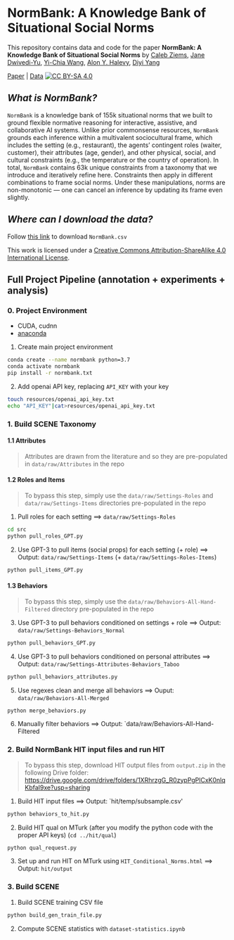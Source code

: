 NormBank: A Knowledge Bank of Situational Social Norms
=================================

This repository contains data and code for the paper **NormBank: A Knowledge Bank of Situational Social Norms** by [Caleb Ziems](https://calebziems.com/), [Jane Dwivedi-Yu](https://janedwivedi.github.io/), [Yi-Chia Wang](https://scholar.google.com/citations?user=9gMgFPQAAAAJ&hl=en), [Alon Y. Halevy](https://scholar.google.com/citations?user=F_MI0pcAAAAJ&hl=en), [Diyi Yang](https://cs.stanford.edu/~diyiy/)

[Paper](https://arxiv.org/pdf/2305.17008.pdf) | [Data](https://drive.google.com/drive/folders/1XRhrzgG_R0zypPgPlCxK0nlqKbfaI9xe?usp=drive_link)
[![CC BY-SA 4.0][cc-by-sa-shield]][cc-by-sa]
## *What is NormBank?* 
`NormBank` is a knowledge bank of 155k situational norms that we built to ground flexible normative reasoning for interactive, assistive, and collaborative AI systems. Unlike prior commonsense resources, `NormBank` grounds each inference within a multivalent sociocultural frame, which includes the setting (e.g., restaurant), the agents’ contingent roles (waiter, customer),
their attributes (age, gender), and other physical, social, and cultural constraints (e.g., the temperature or the country of operation). In total, `NormBank` contains 63k unique constraints from a taxonomy that we introduce and iteratively refine here. Constraints then apply in different combinations to frame social norms. Under these manipulations, norms are non-monotonic — one can cancel an inference by updating its frame even slightly.

## *Where can I download the data?*
Follow [this link](https://drive.google.com/drive/folders/1XRhrzgG_R0zypPgPlCxK0nlqKbfaI9xe?usp=drive_link) to download `NormBank.csv`

This work is licensed under a
[Creative Commons Attribution-ShareAlike 4.0 International License][cc-by-sa].

[cc-by-sa]: http://creativecommons.org/licenses/by-sa/4.0/
[cc-by-sa-image]: https://licensebuttons.net/l/by-sa/4.0/88x31.png
[cc-by-sa-shield]: https://img.shields.io/badge/License-CC%20BY--SA%204.0-lightgrey.svg

## Full Project Pipeline (annotation + experiments + analysis)

### 0. Project Environment
* CUDA, cudnn
* [anaconda](https://www.anaconda.com/products/individual)

1. Create main project environment
```bash
conda create --name normbank python=3.7
conda activate normbank
pip install -r normbank.txt
```

2. Add openai API key, replacing `API_KEY` with your key
```bash
touch resources/openai_api_key.txt
echo "API_KEY"|cat>resources/openai_api_key.txt
```

### 1. Build SCENE Taxonomy

#### 1.1 Attributes
> Attributes are drawn from the literature and so they are pre-populated in `data/raw/Attributes` in the repo

#### 1.2 Roles and Items
> To bypass this step, simply use the `data/raw/Settings-Roles` and `data/raw/Settings-Items` directories pre-populated in the repo

1. Pull roles for each setting ==> `data/raw/Settings-Roles`
```bash
cd src
python pull_roles_GPT.py
```

2. Use GPT-3 to pull items (social props) for each setting (+ role) ==> Output: `data/raw/Settings-Items` (+ `data/raw/Settings-Roles-Items`)
```bash
python pull_items_GPT.py
```

#### 1.3 Behaviors
> To bypass this step, simply use the `data/raw/Behaviors-All-Hand-Filtered` directory pre-populated in the repo

3. Use GPT-3 to pull behaviors conditioned on settings + role ==> Output: `data/raw/Settings-Behaviors_Normal`
```bash
python pull_behaviors_GPT.py
```

4. Use GPT-3 to pull behaviors conditioned on personal attributes ==> Output: `data/raw/Settings-Attributes-Behaviors_Taboo`
```bash
python pull_behaviors_attributes.py
```

5. Use regexes clean and merge all behaviors ==> Ouput: `data/raw/Behaviors-All-Merged`
```bash
python merge_behaviors.py
```

6. Manually filter behaviors ==> Output: `data/raw/Behaviors-All-Hand-Filtered

### 2. Build NormBank HIT input files and run HIT

> To bypass this step, download HIT output files from `output.zip` in the following Drive folder: https://drive.google.com/drive/folders/1XRhrzgG_R0zypPgPlCxK0nlqKbfaI9xe?usp=sharing

1. Build HIT input files ==> Output: `hit/temp/subsample.csv'
```bash
python behaviors_to_hit.py
```

2. Build HIT qual on MTurk (after you modify the python code with the proper API keys) (`cd ../hit/qual`)
```bash
python qual_request.py
```

3. Set up and run HIT on MTurk using `HIT_Conditional_Norms.html` ==> Output: `hit/output`


### 3. Build SCENE

1. Build SCENE training CSV file
```bash
python build_gen_train_file.py
```

2. Compute SCENE statistics with `dataset-statistics.ipynb`


